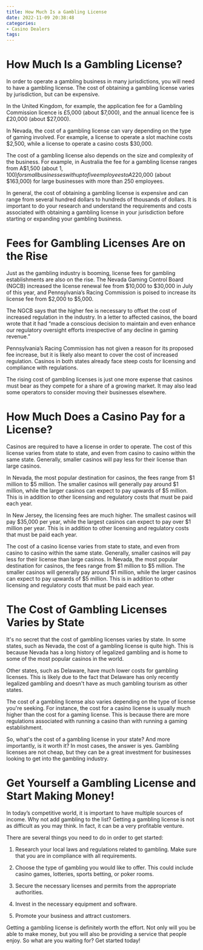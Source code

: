 ```yaml
---
title: How Much Is a Gambling License
date: 2022-11-09 20:38:48
categories:
- Casino Dealers
tags:
---
```



#  How Much Is a Gambling License?

In order to operate a gambling business in many jurisdictions, you will need to have a gambling license. The cost of obtaining a gambling license varies by jurisdiction, but can be expensive.

In the United Kingdom, for example, the application fee for a Gambling Commission licence is £5,000 (about $7,000), and the annual licence fee is £20,000 (about $27,000). 

In Nevada, the cost of a gambling license can vary depending on the type of gaming involved. For example, a license to operate a slot machine costs $2,500, while a license to operate a casino costs $30,000. 

The cost of a gambling license also depends on the size and complexity of the business. For example, in Australia the fee for a gambling license ranges from A$1,500 (about $1,100) for small businesses with up to five employees to A$220,000 (about $163,000) for large businesses with more than 250 employees. 

In general, the cost of obtaining a gambling license is expensive and can range from several hundred dollars to hundreds of thousands of dollars. It is important to do your research and understand the requirements and costs associated with obtaining a gambling license in your jurisdiction before starting or expanding your gambling business.

#  Fees for Gambling Licenses Are on the Rise

Just as the gambling industry is booming, license fees for gambling establishments are also on the rise. The Nevada Gaming Control Board (NGCB) increased the license renewal fee from $10,000 to $30,000 in July of this year, and Pennsylvania’s Racing Commission is poised to increase its license fee from $2,000 to $5,000.

The NGCB says that the higher fee is necessary to offset the cost of increased regulation in the industry. In a letter to affected casinos, the board wrote that it had “made a conscious decision to maintain and even enhance our regulatory oversight efforts irrespective of any decline in gaming revenue.”

Pennsylvania’s Racing Commission has not given a reason for its proposed fee increase, but it is likely also meant to cover the cost of increased regulation. Casinos in both states already face steep costs for licensing and compliance with regulations.

The rising cost of gambling licenses is just one more expense that casinos must bear as they compete for a share of a growing market. It may also lead some operators to consider moving their businesses elsewhere.

#  How Much Does a Casino Pay for a License?

Casinos are required to have a license in order to operate. The cost of this license varies from state to state, and even from casino to casino within the same state. Generally, smaller casinos will pay less for their license than large casinos.

In Nevada, the most popular destination for casinos, the fees range from $1 million to $5 million. The smaller casinos will generally pay around $1 million, while the larger casinos can expect to pay upwards of $5 million. This is in addition to other licensing and regulatory costs that must be paid each year.

In New Jersey, the licensing fees are much higher. The smallest casinos will pay $35,000 per year, while the largest casinos can expect to pay over $1 million per year. This is in addition to other licensing and regulatory costs that must be paid each year.

The cost of a casino license varies from state to state, and even from casino to casino within the same state. Generally, smaller casinos will pay less for their license than large casinos. In Nevada, the most popular destination for casinos, the fees range from $1 million to $5 million. The smaller casinos will generally pay around $1 million, while the larger casinos can expect to pay upwards of $5 million. This is in addition to other licensing and regulatory costs that must be paid each year.

#  The Cost of Gambling Licenses Varies by State

It's no secret that the cost of gambling licenses varies by state. In some states, such as Nevada, the cost of a gambling license is quite high. This is because Nevada has a long history of legalized gambling and is home to some of the most popular casinos in the world.

Other states, such as Delaware, have much lower costs for gambling licenses. This is likely due to the fact that Delaware has only recently legalized gambling and doesn't have as much gambling tourism as other states.

The cost of a gambling license also varies depending on the type of license you're seeking. For instance, the cost for a casino license is usually much higher than the cost for a gaming license. This is because there are more regulations associated with running a casino than with running a gaming establishment.

So, what's the cost of a gambling license in your state? And more importantly, is it worth it? In most cases, the answer is yes. Gambling licenses are not cheap, but they can be a great investment for businesses looking to get into the gambling industry.

#  Get Yourself a Gambling License and Start Making Money!

In today’s competitive world, it is important to have multiple sources of income. Why not add gambling to the list? Getting a gambling license is not as difficult as you may think. In fact, it can be a very profitable venture.

There are several things you need to do in order to get started:

1. Research your local laws and regulations related to gambling. Make sure that you are in compliance with all requirements.

2. Choose the type of gambling you would like to offer. This could include casino games, lotteries, sports betting, or poker rooms.

3. Secure the necessary licenses and permits from the appropriate authorities.

4. Invest in the necessary equipment and software.

5. Promote your business and attract customers.

Getting a gambling license is definitely worth the effort. Not only will you be able to make money, but you will also be providing a service that people enjoy. So what are you waiting for? Get started today!